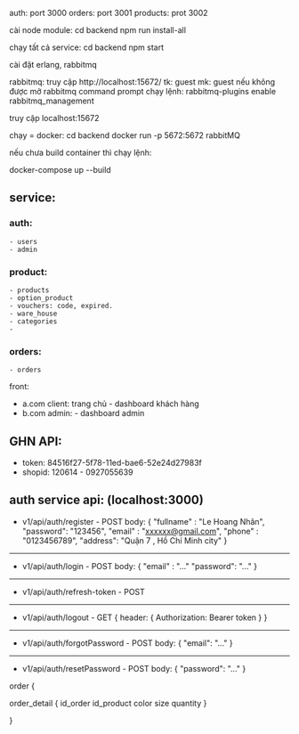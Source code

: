 auth: port 3000
orders: port 3001
products: prot 3002

cài node module:
cd backend
npm run install-all

chạy tất cả service:
cd backend
npm start

cài đặt erlang, rabbitmq

rabbitmq:
truy cập http://localhost:15672/
tk: guest
mk: guest
nếu không được
mở rabbitmq command prompt
chạy lệnh: rabbitmq-plugins enable rabbitmq_management

truy cập localhost:15672

chạy = docker:
cd backend
docker run -p 5672:5672 rabbitMQ

nếu chưa build container thì chạy lệnh:

docker-compose up --build

## service:

### auth:

    - users
    - admin

### product:

    - products
    - option_product
    - vouchers: code, expired.
    - ware_house
    - categories
    -

### orders:

    - orders

front:

- a.com
  client:
  trang chủ - dashboard khách hàng
- b.com
  admin: - dashboard admin

## GHN API:

- token: 84516f27-5f78-11ed-bae6-52e24d27983f
- shopid: 120614 - 0927055639

<!-- auth service api -->

## auth service api: (localhost:3000)

- v1/api/auth/register - POST
  body: {
  "fullname" : "Le Hoang Nhân",
  "password": "123456",
  "email" : "xxxxxx@gmail.com",
  "phone" : "0123456789",
  "address": "Quận 7 , Hồ Chí Minh city"
  }

---

- v1/api/auth/login - POST
  body: {
  "email" : "..."
  "password": "..."
  }

---

- v1/api/auth/refresh-token - POST

---

- v1/api/auth/logout - GET
  {
  header: {
  Authorization: Bearer token
  }
  }

---

- v1/api/auth/forgotPassword - POST
  body: {
  "email": "..."
  }

---

- v1/api/auth/resetPassword - POST
  body: {
  "password": "..."
  }




order {
  
  order_detail {
    id_order
    id_product
    color
    size 
    quantity
  }

}